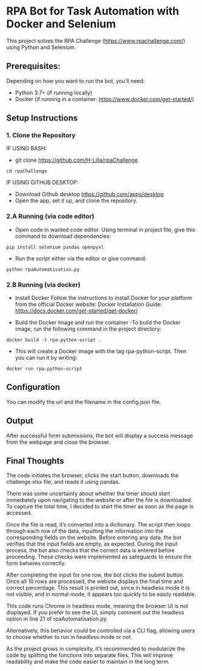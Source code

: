 # **RPA Bot for Task Automation with Docker and Selenium**

This project solves the RPA Challenge (https://www.rpachallenge.com/) using Python and Selenium.

## Prerequisites:

Depending on how you want to run the bot, you’ll need:

- Python 3.7+ (if running locally)
- Docker (if running in a container: https://www.docker.com/get-started/)



## Setup Instructions 
### 1. Clone the Repository
   IF USING BASH:
 - git clone https://github.com/H-Lilja/rpaChallenge

```
cd rpaChallenge
```
            
   IF USING GITHUB DESKTOP:
- Download Github desktop https://github.com/apps/desktop 
- Open the app, set it up, and clone the repository.


###   2.A Running (via code editor)
- Open code in wanted code editor. Using terminal in project file, give this command to download dependencies:
```
pip install selenium pandas openpyxl
```
- Run the script either via the editor or give command:
```
python rpaAutomatisation.py
```
###   2.B Running (via docker)
- Install Docker
            Follow the instructions to install Docker for your platform from the official Docker website:
            Docker Installation Guide: https://docs.docker.com/get-started/get-docker/

- Build the Docker Image and run the container
  -To build the Docker image, run the following command in the project directory:
```
docker build -t rpa-python-script .
```
  - This will create a Docker image with the tag rpa-python-script. Then you can run it by writing: 
```
docker run rpa-python-script
```
          
## Configuration
You can modify the url and the filename in the config.json file.

## Output

After successful form submissions, the bot will display a success message from the webpage and close the browser.

## Final Thoughts
The code initiates the browser, clicks the start button, downloads the challenge.xlsx file, and reads it using pandas.

There was some uncertainty about whether the timer should start immediately upon navigating to the website or after the file is downloaded. To capture the total time, I decided to start the timer as soon as the page is accessed.

Once the file is read, it’s converted into a dictionary. The script then loops through each row of the data, inputting the information into the corresponding fields on the website. Before entering any data, the bot verifies that the input fields are empty, as expected. During the input process, the bot also checks that the correct data is entered before proceeding. These checks were implemented as safeguards to ensure the form behaves correctly.

After completing the input for one row, the bot clicks the submit button. Once all 10 rows are processed, the website displays the final time and correct percentage. This result is printed out, since in headless mode it is not visible, and in normal mode, it appears too quickly to be easily readable.

This code runs Chrome in headless mode, meaning the browser UI is not displayed. If you prefer to see the UI, simply comment out the headless option in line 21 of rpaAutomatisation.py.

Alternatively, this behavior could be controlled via a CLI flag, allowing users to choose whether to run in headless mode or not.

As the project grows in complexity, it’s recommended to modularize the code by splitting the functions into separate files. This will improve readability and make the code easier to maintain in the long term.
